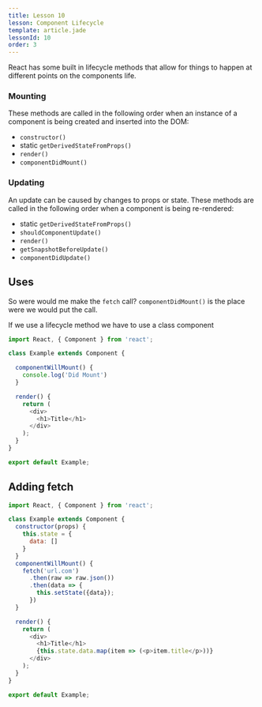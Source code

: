 ```yaml
---
title: Lesson 10
lesson: Component Lifecycle
template: article.jade
lessonId: 10
order: 3
---
```


React has some built in lifecycle methods that allow for things to happen at different points on the components life.

### Mounting
These methods are called in the following order when an instance of a component is being created and inserted into the DOM:

* `constructor()`
* static `getDerivedStateFromProps()`
* `render()`
* `componentDidMount()`

### Updating
An update can be caused by changes to props or state. These methods are called in the following order when a component is being re-rendered:

* static `getDerivedStateFromProps()`
* `shouldComponentUpdate()`
* `render()`
* `getSnapshotBeforeUpdate()`
* `componentDidUpdate()`

## Uses

So were would me make the `fetch` call?  `componentDidMount()` is the place were we would put the call.

If we use a lifecycle method we have to use a class component

```javascript
import React, { Component } from 'react';

class Example extends Component {

  componentWillMount() {
    console.log('Did Mount')
  }

  render() {
    return (
      <div>
        <h1>Title</h1>
      </div>
    );
  }
}

export default Example;
```

## Adding fetch

```javascript
import React, { Component } from 'react';

class Example extends Component {
  constructor(props) {
    this.state = {
      data: []
    }
  }
  componentWillMount() {
    fetch('url.com')
      .then(raw => raw.json())
      .then(data => {
        this.setState({data});
      })
  }

  render() {
    return (
      <div>
        <h1>Title</h1>
        {this.state.data.map(item => (<p>item.title</p>))}
      </div>
    );
  }
}

export default Example;
```